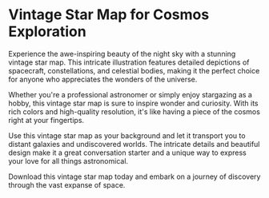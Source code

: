 <!--font:Poppins-->

# Vintage Star Map for Cosmos Exploration

Experience the awe-inspiring beauty of the night sky with a stunning vintage star map. This intricate illustration features detailed depictions of spacecraft, constellations, and celestial bodies, making it the perfect choice for anyone who appreciates the wonders of the universe.

Whether you're a professional astronomer or simply enjoy stargazing as a hobby, this vintage star map is sure to inspire wonder and curiosity. With its rich colors and high-quality resolution, it's like having a piece of the cosmos right at your fingertips.

Use this vintage star map as your background and let it transport you to distant galaxies and undiscovered worlds. The intricate details and beautiful design make it a great conversation starter and a unique way to express your love for all things astronomical.

Download this vintage star map today and embark on a journey of discovery through the vast expanse of space.

<!--

Write me markdown content of website with wallpaper:

"A vintage map of the stars and constellations, with detailed illustrations of spacecraft and celestial bodies."

The header of the page should not be copy of the text but rather a real content of the website which is using this wallpaper.


---


# Star Map Wallpaper for Astronomy Enthusiasts

Decorate your desktop or mobile device with a stunning vintage map of the stars and constellations. This wallpaper features detailed illustrations of spacecraft and celestial bodies, making it the perfect choice for anyone interested in astronomy.

Whether you're a professional astronomer or simply enjoy stargazing as a hobby, this star map wallpaper is sure to inspire wonder and curiosity. The intricate illustrations and rich colors bring the beauty of the night sky right to your screen.

With its high-quality resolution and easy-to-use format, this wallpaper is perfect for personalizing your computer, tablet, or phone. Plus, it's a great conversation starter for anyone who shares your passion for astronomy.

Download this beautiful star map wallpaper today and let the wonders of the universe inspire you every time you use your device.


---


Heading should not include word "wallpaper". The website should not be about the wallpaper itself, wallpaper is just a related background, rewrite whole content.


---


# Explore the Universe with a Vintage Map of the Stars and Constellations

Bring the beauty of the night sky to your desktop or mobile device with a stunning vintage map of the stars and constellations. This intricate illustration features detailed depictions of spacecraft and celestial bodies, making it the perfect choice for astronomy enthusiasts and anyone who appreciates the wonders of the universe.

Whether you're a professional astronomer or simply enjoy stargazing as a hobby, this star map is sure to inspire wonder and curiosity. With its rich colors and high-quality resolution, it's like having a piece of the cosmos right at your fingertips.

Use this vintage star map as your background and let it transport you to distant galaxies and undiscovered worlds. The intricate details and beautiful design make it a great conversation starter and a unique way to express your love for all things astronomical.

Download this vintage star map today and explore the mysteries of the universe from the comfort of your own device.


---


Heading is too long, rewrite whole content.


---


# Discover the Wonders of the Universe with a Vintage Star Map

Step into the vast expanse of space and explore the mysteries of the cosmos with a stunning vintage star map. This intricate illustration features detailed depictions of spacecraft, constellations, and celestial bodies, making it the perfect choice for anyone who appreciates the beauty and complexity of the night sky.

Whether you're a professional astronomer or simply enjoy stargazing as a hobby, this vintage star map is sure to inspire wonder and curiosity. With its rich colors and high-quality resolution, it's like having a piece of the universe right at your fingertips.

Use this vintage star map as your background and let it transport you to distant galaxies and undiscovered worlds. The intricate details and beautiful design make it a great conversation starter and a unique way to express your love for all things astronomical.

Download this vintage star map today and discover the wonders of the universe from the comfort of your own device.


---


Heading is too long, rewrite whole content.


---


# Explore the Cosmos with a Vintage Star Map

Experience the awe-inspiring beauty of the night sky with a stunning vintage star map. This intricate illustration features detailed depictions of spacecraft, constellations, and celestial bodies, making it the perfect choice for anyone who appreciates the wonders of the universe.

Whether you're a professional astronomer or simply enjoy stargazing as a hobby, this vintage star map is sure to inspire wonder and curiosity. With its rich colors and high-quality resolution, it's like having a piece of the cosmos right at your fingertips.

Use this vintage star map as your background and let it transport you to distant galaxies and undiscovered worlds. The intricate details and beautiful design make it a great conversation starter and a unique way to express your love for all things astronomical.

Download this vintage star map today and embark on a journey of discovery through the vast expanse of space.


---


Write me a Google font which is best fitting for the website.

Pick from the list:
- Inter
- Open Sans
- Playfair Display
- Futura
- Montserrat
- Roboto
- Exo 2
- Great Vibes
- Dancing Script
- Barlow Condensed
- Lato
- Orbitron
- Raleway
- IBM Plex Sans
- Lobster
- Poppins
- Alegreya


Write just the font name nothing else.


---


Poppins

-->
